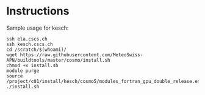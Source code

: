 # Instructions

Sample usage for kesch:

```
ssh ela.cscs.ch
ssh kesch.cscs.ch
cd /scratch/$(whoami)/
wget https://raw.githubusercontent.com/MeteoSwiss-APN/buildtools/master/cosmo/install.sh
chmod +x install.sh
module purge
source /project/c01/install/kesch/cosmo5/modules_fortran_gpu_double_release.env
./install.sh
```

